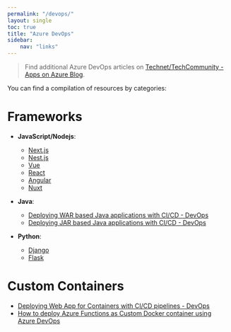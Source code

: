 ```yaml
---
permalink: "/devops/"
layout: single
toc: true
title: "Azure DevOps"
sidebar: 
    nav: "links"
---
```


> Find additional Azure DevOps articles on [Technet/TechCommunity - Apps on Azure Blog](https://techcommunity.microsoft.com/t5/apps-on-azure-blog/bg-p/AppsonAzureBlog/label-name/DevOps).

You can find a compilation of resources by categories:

# Frameworks
- **JavaScript/Nodejs**:
    - [Next.js](https://azureossd.github.io/2022/02/11/Nest-Deployment-on-App-Service-Linux/index.html#azure-devops)
    - [Nest.js](https://azureossd.github.io/2022/11/29/NestJS-deployment-on-App-Service-Windows/index.html#azure-devops)
    - [Vue](https://azureossd.github.io/2022/02/11/Vue-Deployment-on-App-Service-Linux/index.html#azure-devops)
    - [React](https://azureossd.github.io/2022/02/07/React-Deployment-on-App-Service-Linux/index.html#azure-devops)
    - [Angular](https://azureossd.github.io/2022/01/29/Angular-Deployment-on-App-Service-Linux/index.html#azure-devops)
    - [Nuxt](https://azureossd.github.io/2022/01/28/Nuxtjs-Deployment-with-Azure-DevOps-Pipelines/index.html)

- **Java**:
    - [Deploying WAR based Java applications with CI/CD - DevOps](https://azureossd.github.io/2022/12/22/Deploying-WAR-based-Java-applications-with-CICD-on-App-Service-Linux/index.html#devops)
    - [Deploying JAR based Java applications with CI/CD - DevOps](https://azureossd.github.io/2022/12/09/Deploying-JAR-based-Java-applications-with-CICD-on-App-Service-Linux/index.html)

- **Python**:
    - [Django](https://azureossd.github.io/2022/02/20/Django-Deployment-on-App-Service-Linux/index.html#azure-devops)
    - [Flask](https://azureossd.github.io/2022/02/17/Flask-Deployment-on-App-Service-Linux/index.html#azure-devops)


# Custom Containers
- [Deploying Web App for Containers with CI/CD pipelines - DevOps](https://azureossd.github.io/2023/02/06/Deploying-Web-App-for-Containers-with-CI-CD-pipelines/index.html#azure-devops-pipelines)
- [How to deploy Azure Functions as Custom Docker container using Azure DevOps](https://azureossd.github.io/2023/03/20/how-to-deploy-azure-functions-as-custom-container-using-azure-devops/index.html)